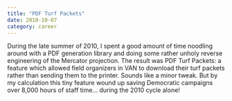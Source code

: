 ```yaml
---
title: "PDF Turf Packets"
date: 2010-10-07
category: career
---
```


During the late summer of 2010, I spent a good amount of time noodling around with a PDF generation library and doing some rather unholy reverse engineering of the Mercator projection. The result was PDF Turf Packets: a feature which allowed field organizers in VAN to download their turf packets rather than sending them to the printer. Sounds like a minor tweak. But by my calculation this tiny feature wound up saving Democratic campaigns over 8,000 hours of staff time... during the 2010 cycle alone!
